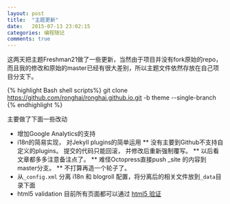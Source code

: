 ```yaml
---
layout: post
title:  "主题更新"
date:   2015-07-13 23:02:15
categories: 编程随记
comments: true
---
```


这两天把主题Freshman21做了一些更新，当然由于项目并没有fork原始的repo，而且我的修改和原始的master已经有很大差别，所以主题文件依然存放在自己项目分支下。

{% highlight Bash shell scripts%}
git clone https://github.com/ronghai/ronghai.github.io.git -b theme --single-branch
{% endhighlight %}

主要做了下面一些改动

* 增加Google Analytics的支持
* i18n的简易实现， 对Jekyll plugins的简单运用
** 没有主要到Github不支持自定义的plugins。 提交的代码只能回滚， 并修改后重新强制覆写。
** 以后看文章都多多注意备注点了。
** 难怪Octopress直接push _site 的内容到master分支。
** 不打算再造一个轮子了。
* 从`_config.xml` 分离 i18n 和 blogroll 配置，将分离后的相关文件放到`_data`目录下面
* html5 validation  目前所有页面都可以通过 [html5 验证](https://validator.w3.org/)
